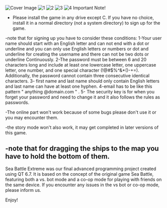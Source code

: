 ![Cover Image](https://github.com/user-attachments/assets/b612b13a-c880-443b-9317-3cc4b0c381d5)
![1](https://github.com/user-attachments/assets/142ee0c7-d820-4f04-8ad5-421b1bb8e030)
![2](https://github.com/user-attachments/assets/b612b13a-c880-443b-9317-3cc4b0c381d5)
![3](https://github.com/user-attachments/assets/3db6b1bf-cb6a-4629-a16b-bb5996f6300a)
![4](https://github.com/user-attachments/assets/474b8f54-a75b-4b64-9157-f55a450e0d27)
Important  Note!
- Please install the game in any drive except C. If you have no choice, install it in a normal directory (not a system directory) to sign up for the game.
  
-note that for signing up you have to consider these conditions:
1-Your user name should start with an English letter and can not end with a dot or underline and you can only use English letters or numbers or dot and underline for creating the username and there can not be two dots or underline Continuously.
2-The password must be between 6 and 20 characters long and include at least one lowercase letter, one uppercase letter, one number, and one special character (!@#$%^&*()-+=). Additionally, the password cannot contain three consecutive identical characters.
3- first name and last name should only contain English letters and last name can have at least one hyphen.
4-email has to be like this pattern " anything @domain.com " .
5- The security key is for when you forget your password and need to change it and it also follows the rules as passwords.
  
-The online part won't work because of some bugs please don't use it or you may encounter them.

-the story mode won't also work, it may get completed in later versions of this game.

-note that for dragging the ships to the map you have to hold the bottom of them.
---------------------------------------------------------------------------
Sea Battle Extreme was our final advanced programming project created using QT 6.7. It is based on the concept of the original game Sea Battle, featuring both a vs. bot mode and a co-op mode for playing with friends on the same device. 
If you encounter any issues in the vs bot or co-op mode, please inform us.

Enjoy!
